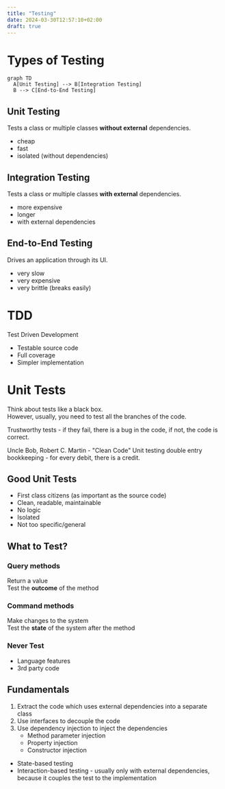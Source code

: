```yaml
---
title: "Testing"
date: 2024-03-30T12:57:10+02:00
draft: true
---
```


# Types of Testing

```mermaid
graph TD
  A[Unit Testing] --> B[Integration Testing]
  B --> C[End-to-End Testing]
```

## Unit Testing
Tests a class or multiple classes __without external__ dependencies.
- cheap
- fast
- isolated (without dependencies)

## Integration Testing
Tests a class or multiple classes __with external__ dependencies.
- more expensive
- longer
- with external dependencies

## End-to-End Testing
Drives an application through its UI.
- very slow
- very expensive
- very brittle (breaks easily)


# TDD
Test Driven Development
- Testable source code
- Full coverage
- Simpler implementation

# Unit Tests
Think about tests like a black box.  
However, usually, you need to test all the branches of the code.

Trustworthy tests - if they fail, there is a bug in the code, if not, the code is correct.

Uncle Bob, Robert C. Martin - "Clean Code"
Unit testing double entry bookkeeping - for every debit, there is a credit.

## Good Unit Tests
- First class citizens (as important as the source code)
- Clean, readable, maintainable
- No logic 
- Isolated
- Not too specific/general

## What to Test?
### Query methods
Return a value  
Test the **outcome** of the method
### Command methods
Make changes to the system  
Test the **state** of the system after the method

### Never Test
- Language features
- 3rd party code

## Fundamentals
1. Extract the code which uses external dependencies into a separate class
2. Use interfaces to decouple the code
3. Use dependency injection to inject the dependencies
   - Method parameter injection
   - Property injection
   - Constructor injection

- State-based testing
- Interaction-based testing - usually only with external dependencies, because 
it couples the test to the implementation
